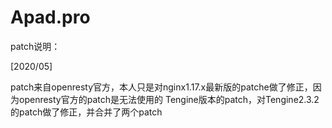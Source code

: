 # Apad.pro

patch说明：

[2020/05]

patch来自openresty官方，本人只是对nginx1.17.x最新版的patche做了修正，因为openresty官方的patch是无法使用的
Tengine版本的patch，对Tengine2.3.2的patch做了修正，并合并了两个patch
